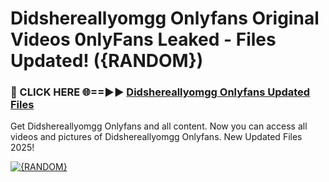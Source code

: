# Didshereallyomgg Onlyfans Original Videos 0nlyFans Leaked - Files Updated! ({RANDOM})

<h3>🔴 CLICK HERE 🌐==►► <a href="https://betterlinks.top/A2PfLJ" rel="nofollow">Didshereallyomgg Onlyfans Updated Files</a></h3>

Get Didshereallyomgg Onlyfans and all content. Now you can access all videos and pictures of Didshereallyomgg Onlyfans. New Updated Files 2025!

[![{RANDOM}](https://i.imgur.com/ppqm5kG.gif)](https://betterlinks.top/A2PfLJ)